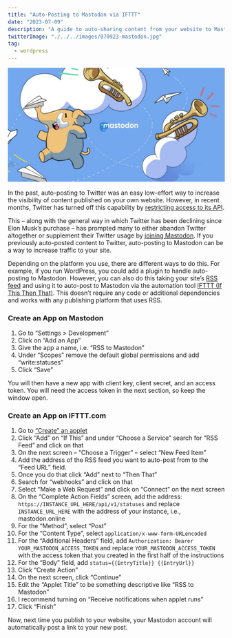 ```yaml
---
title: "Auto-Posting to Mastodon via IFTTT"
date: "2023-07-09"
description: "A guide to auto-sharing content from your website to Mastodon."
twitterImage: "./../../images/070923-mastodon.jpg"
tag:
  - wordpress
---
```


![Mastodon Image](./../../images/070923-mastodon.jpg)

In the past, auto-posting to Twitter was an easy low-effort way to increase the visibility of content published on your own website. However, in recent months, Twitter has turned off this capability by [restricting access to its API](https://techcrunch.com/2023/02/01/twitter-to-end-free-access-to-its-api/).

This – along with the general way in which Twitter has been declining since Elon Musk’s purchase – has prompted many to either abandon Twitter altogether or supplement their Twitter usage by [joining Mastodon](https://lifehacker.com/a-beginner-s-guide-to-mastodon-1828503235). If you previously auto-posted content to Twitter, auto-posting to Mastodon can be a way to increase traffic to your site.

Depending on the platform you use, there are different ways to do this. For example, if you run WordPress, you could add a plugin to handle auto-posting to Mastodon. However, you can also do this taking your site’s [RSS feed](https://aboutfeeds.com/) and using it to auto-post to Mastodon via the automation tool [IFTTT (If This Then That)](https://ifttt.com/). This doesn’t require any code or additional dependencies and works with any publishing platform that uses RSS.

### Create an App on Mastodon

1. Go to “Settings > Development”
2. Click on “Add an App”
3. Give the app a name, i.e. “RSS to Mastodon”
4. Under “Scopes” remove the default global permissions and add “write:statuses”
5. Click “Save”

You will then have a new app with client key, client secret, and an access token. You will need the access token in the next section, so keep the window open.

### Create an App on IFTTT.com

1. Go to [“Create” an applet](https://ifttt.com/create)
2. Click “Add” on “If This” and under “Choose a Service” search for “RSS Feed” and click on that
3. On the next screen – “Choose a Trigger” – select “New Feed Item”
4. Add the address of the RSS feed you want to auto-post from to the “Feed URL” field.
5. Once you do that click “Add” next to “Then That”
6. Search for “webhooks” and click on that
7. Select “Make a Web Request” and click on “Connect” on the next screen
8. On the “Complete Action Fields” screen, add the address:
   `https://INSTANCE_URL_HERE/api/v1/statuses` and replace `INSTANCE_URL_HERE` with the address of your instance, i.e., mastodon.online
9. For the “Method”, select “Post”
10. For the “Content Type”, select `application/x-www-form-URLencoded`
11. For the “Additional Headers” field, add `Authorization: Bearer YOUR_MASTODON_ACCESS_TOKEN` and replace `YOUR_MASTODON_ACCESS_TOKEN` with the access token that you created in the first half of the instructions
12. For the “Body” field, add `status={{EntryTitle}} {{EntryUrl}}`
13. Click “Create Action”
14. On the next screen, click “Continue”
15. Edit the “Applet Title” to be something descriptive like “RSS to Mastodon”
16. I recommend turning on “Receive notifications when applet runs”
17. Click “Finish”

Now, next time you publish to your website, your Mastodon account will automatically post a link to your new post.
